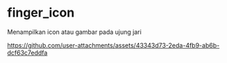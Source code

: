 # finger_icon
Menampilkan icon atau gambar pada ujung jari

https://github.com/user-attachments/assets/43343d73-2eda-4fb9-ab6b-dcf63c7eddfa
